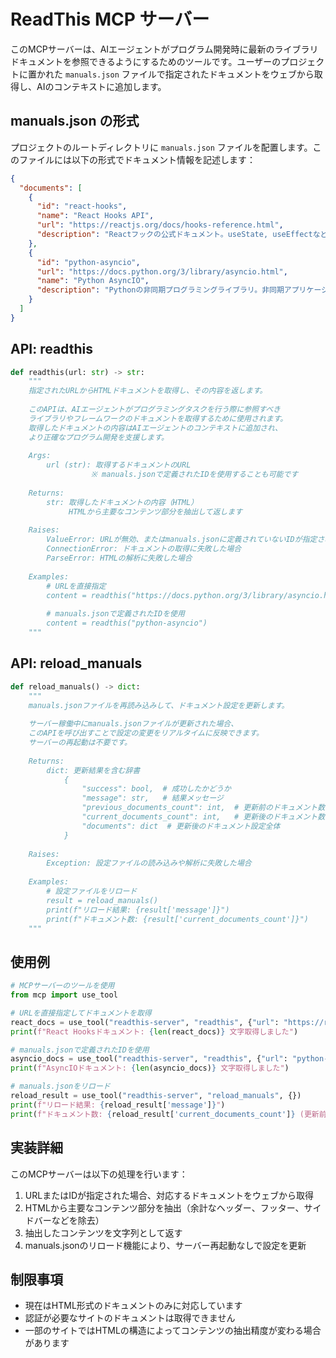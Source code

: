# ReadThis MCP サーバー

このMCPサーバーは、AIエージェントがプログラム開発時に最新のライブラリドキュメントを参照できるようにするためのツールです。ユーザーのプロジェクトに置かれた `manuals.json` ファイルで指定されたドキュメントをウェブから取得し、AIのコンテキストに追加します。

## manuals.json の形式

プロジェクトのルートディレクトリに `manuals.json` ファイルを配置します。このファイルには以下の形式でドキュメント情報を記述します：

```json
{
  "documents": [
    {
      "id": "react-hooks",
      "name": "React Hooks API",
      "url": "https://reactjs.org/docs/hooks-reference.html",
      "description": "Reactフックの公式ドキュメント。useState, useEffectなどのフック使用時に参照。"
    },
    {
      "id": "python-asyncio",
      "url": "https://docs.python.org/3/library/asyncio.html",
      "name": "Python AsyncIO",
      "description": "Pythonの非同期プログラミングライブラリ。非同期アプリケーション開発時に参照。"
    }
  ]
}
```

## API: readthis

```python
def readthis(url: str) -> str:
    """
    指定されたURLからHTMLドキュメントを取得し、その内容を返します。
    
    このAPIは、AIエージェントがプログラミングタスクを行う際に参照すべき
    ライブラリやフレームワークのドキュメントを取得するために使用されます。
    取得したドキュメントの内容はAIエージェントのコンテキストに追加され、
    より正確なプログラム開発を支援します。
    
    Args:
        url (str): 取得するドキュメントのURL
                  ※ manuals.jsonで定義されたIDを使用することも可能です
    
    Returns:
        str: 取得したドキュメントの内容（HTML）
             HTMLから主要なコンテンツ部分を抽出して返します
    
    Raises:
        ValueError: URLが無効、またはmanuals.jsonに定義されていないIDが指定された場合
        ConnectionError: ドキュメントの取得に失敗した場合
        ParseError: HTMLの解析に失敗した場合
    
    Examples:
        # URLを直接指定
        content = readthis("https://docs.python.org/3/library/asyncio.html")
        
        # manuals.jsonで定義されたIDを使用
        content = readthis("python-asyncio")
    """
```

## API: reload_manuals

```python
def reload_manuals() -> dict:
    """
    manuals.jsonファイルを再読み込みして、ドキュメント設定を更新します。
    
    サーバー稼働中にmanuals.jsonファイルが更新された場合、
    このAPIを呼び出すことで設定の変更をリアルタイムに反映できます。
    サーバーの再起動は不要です。
    
    Returns:
        dict: 更新結果を含む辞書
            {
                "success": bool,  # 成功したかどうか
                "message": str,   # 結果メッセージ
                "previous_documents_count": int,  # 更新前のドキュメント数
                "current_documents_count": int,   # 更新後のドキュメント数
                "documents": dict  # 更新後のドキュメント設定全体
            }
    
    Raises:
        Exception: 設定ファイルの読み込みや解析に失敗した場合
    
    Examples:
        # 設定ファイルをリロード
        result = reload_manuals()
        print(f"リロード結果: {result['message']}")
        print(f"ドキュメント数: {result['current_documents_count']}")
    """
```

## 使用例

```python
# MCPサーバーのツールを使用
from mcp import use_tool

# URLを直接指定してドキュメントを取得
react_docs = use_tool("readthis-server", "readthis", {"url": "https://reactjs.org/docs/hooks-reference.html"})
print(f"React Hooksドキュメント: {len(react_docs)} 文字取得しました")

# manuals.jsonで定義されたIDを使用
asyncio_docs = use_tool("readthis-server", "readthis", {"url": "python-asyncio"})
print(f"AsyncIOドキュメント: {len(asyncio_docs)} 文字取得しました")

# manuals.jsonをリロード
reload_result = use_tool("readthis-server", "reload_manuals", {})
print(f"リロード結果: {reload_result['message']}")
print(f"ドキュメント数: {reload_result['current_documents_count']} (更新前: {reload_result['previous_documents_count']})")
```

## 実装詳細

このMCPサーバーは以下の処理を行います：

1. URLまたはIDが指定された場合、対応するドキュメントをウェブから取得
2. HTMLから主要なコンテンツ部分を抽出（余計なヘッダー、フッター、サイドバーなどを除去）
3. 抽出したコンテンツを文字列として返す
4. manuals.jsonのリロード機能により、サーバー再起動なしで設定を更新

## 制限事項

- 現在はHTML形式のドキュメントのみに対応しています
- 認証が必要なサイトのドキュメントは取得できません
- 一部のサイトではHTMLの構造によってコンテンツの抽出精度が変わる場合があります
